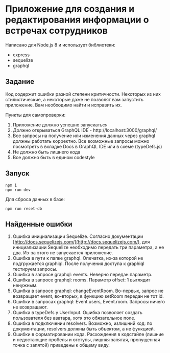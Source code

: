 # Приложение для создания и редактирования информации о встречах сотрудников

Написано для Node.js 8 и использует библиотеки:
* express
* sequelize
* graphql

## Задание
Код содержит ошибки разной степени критичности. Некоторых из них стилистические, а некоторые даже не позволят вам запустить приложение. Вам необходимо найти и исправить их.

Пункты для самопроверки:
1. Приложение должно успешно запускаться
2. Должно открываться GraphQL IDE - http://localhost:3000/graphql/
3. Все запросы на получение или изменения данных через graphql должны работать корректно. Все возможные запросы можно посмотреть в вкладке Docs в GraphQL IDE или в схеме (typeDefs.js)
4. Не должно быть лишнего кода
5. Все должно быть в едином codestyle

## Запуск
```
npm i
npm run dev
```

Для сброса данных в базе:
```
npm run reset-db
```

## Найденные ошибки

1. Ошибка инициализации Sequelize.
Согласно документации [http://docs.sequelizejs.com/](http://docs.sequelizejs.com/), для инициализации Sequelize необходимо передать три параметра, а не два. Из-за этого не запускается приложение.
2. Ошибка в пути к папке graphql.
Опечатка, из-за которой не подгружается graphiql. После получения доступа к graphiql тестируем запросы.
3. Ошибка в запросе graphql: events.
Неверно передан параметр.
4. Ошибка в запросе graphql: rooms.
Параметр offset: 1 выглядит ненужным.
5. Ошибка в запросе graphql: changeEventRoom.
Во-первых, запрос не возвращает event, во-вторых, в функцию setRoom передан не тот id.
6. Ошибки в запросах graphql: Event.users, Event.room.
Запросы ничего не возвращают.
7. Ошибка в typeDefs у UserInput.
Ошибка позволяет создать пользователя без аватара, хотя это обязательное поле.
8. Ошибка в подключении resolvers.
Возможно, излишний код: по документации, resolvers должны быть объектом, а не функцией.
9. Ошибки в форматировании кода.
Расхождения в кодстайле (лишние и недостающие пробелы и отступы, лишняя запятая, пропущенная точка с запятой) приведены к общему виду.
